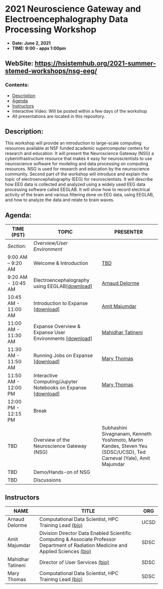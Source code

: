 # 2021 Neuroscience Gateway and Electroencephalography Data Processing Workshop

* **Date:  June 2, 2021**
* **TIME: 9:00 - appx 1:00pm**

## WebSite:  https://hsistemhub.org/2021-summer-stemed-workshops/nsg-eeg/

### <a name="top">**Contents:**
* [Description](#description)
* [Agenda](#agenda)
* [Instructors](#instructors)
* Interactive Video: Will be posted within a few days of the workshop
* All presentations are located in this repository.
 
## Description:<a name="description"></a>
This workshop will provide an introduction to large-scale computing resources available at NSF funded academic supercomputer centers for research and education. It will present the Neuroscience Gateway (NSG) a cyberinfrastructure resource that makes it easy for neuroscientists to use neuroscience software for modeling and data processing on computing resources. NSG is used for research and education by the neuroscience community. Second part of the workshop will introduce and explain the topic of electroencephalography (EEG) for neuroscientists. It will describe how EEG data is collected and analyzed using a widely used EEG data processing software called EEGLAB. It will show how to record electrical activity of the brain and various filtering done on EEG data, using EEGLAB, and how to analyze the data and relate to brain waves.

## Agenda:<a name="agenda">
| **TIME (PST)** | **TOPIC** | **PRESENTER** |
| --- | ----------- | ----------- |
| *Section:* | *Overview/User Environment*| |
| 9:00 AM – 9:20 AM | Welcome & Introduction | [TBD](#tbd) |
| 9:20 AM - 10:45 AM | Electroencephalography using EEGLAB[[download]](presentation.pdf) | [Arnaud Delorme](#delorme) |
| 10:45 AM - 11:00 AM | Introduction to Expanse [[download]](presentation.pdf) | [Amit Majumdar](#majumdhar) |
| 11:00 AM - 11:30 AM | Expanse Overview & Expanse User Environments [[download]](presentation.pdf) | [Mahidhar Tatineni](tatineni) |
| 11:30 AM - 11:50 AM | Running Jobs on Expanse [[download]](presentation.pdf) | [ Mary Thomas](#thomas) |
| 11:50 AM - 12:00 PM | Interactive Computing/Jupyter Notebooks on Expanse [[download]](presentation.pdf) | [ Mary Thomas](#thomas) |
| 12:00 PM - 12:15 PM | Break | |
| TBD | Overview of the Neuroscience Gateway (NSG) | Subhashini Sivagnanam, Kenneth Yoshimoto, Martin Kandes, Steven Yeu (SDSC/UCSD), Ted Carneval (Yale), Amit Majumdar |
| TBD | Demo/Hands-on of NSG | |
| TBD | Discussions| |

  
  ## Instructors<a name="instructors"></a>
| **NAME** | **TITLE** | **ORG** |
| ---------- | ----------- | ----------- |
| Arnaud Delorme <a name="delorme"></a>  | Computational Data Scientist, HPC Training Lead [(bio)](http://arnauddelorme.com/)| UCSD |
| Amit Majumdar | Division Director Data Enabled Scientific Computing & Associate Professor Department of Radiation Medicine and Applied Sciences [(bio)](https://www.sdsc.edu/research/researcher_spotlight/index.html/)| SDSC |
| Mahidhar Tatineni<a name="tatineni"></a> | Director of User Services [(bio)](https://www.sdsc.edu/research/researcher_spotlight/tatineni_mahidhar.html)   | SDSC |  
| Mary Thomas<a name="thomas"></a>  | Computational Data Scientist, HPC Training Lead [(bio)]( https://www.sdsc.edu/research/researcher_spotlight/thomas_mary.html)| SDSC |
